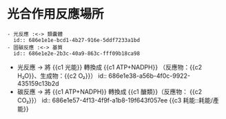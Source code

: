 # 光合作用反應場所
	- 光反應 :<-> 類囊體
	  id:: 686e1e1e-bcd1-4b27-916e-5ddf7233a1bd
	- 固碳反應 :<-> 基質
	  id:: 686e1e2e-2b3c-40a9-863c-fff09b18ca98
- 光反應 -> 將 {{c1 光能}} 轉換成 {{c1 ATP+NADPH}} （反應物：{{c2 H₂O}}、生成物：{{c2 O₂}}）
  id:: 686e1e38-a56b-4f0c-9922-435159c13b2d
- 碳反應 -> 將 {{c1 ATP+NADPH}} 轉換成 {{c1 醣類}}（反應物： {{c2 CO₂}}）
  id:: 686e1e57-4f13-4f9f-a1b8-19f643f057ee
  {{c3 耗能::耗能/產能}}
